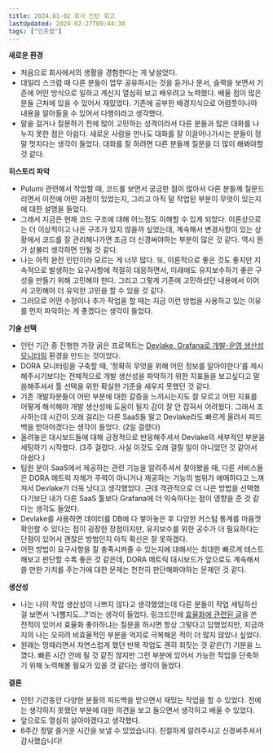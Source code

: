 ```yaml
---
title: 2024.01-02 회사 인턴 회고 
lastUpdated: 2024-02-27T09:44:30
tags: ["인프랩"]
---
```


**새로운 환경**

- 처음으로 회사에서의 생활을 경험한다는 게 낯설었다.
- 데일리 스크럼 때 다른 분들이 업무 공유하시는 것을 듣거나 문서, 슬랙을 보면서 기존에 어떤 방식으로 일하고 계신지 열심히 보고 배우려고 노력했다. 배울 점이 많은 분들 근처에 있을 수 있어서 재밌었다. 기존에 공부한 배경지식으로 어렴풋이나마 내용을 알아들을 수 있어서 다행이라고 생각했다.
- 말을 걸거나 질문하기 전에 많이 고민하는 성격이라서 다른 분들과 많은 대화를 나누지 못한 점은 아쉽다. 새로운 사람을 만나도 대화를 잘 이끌어나가시는 분들이 정말 멋지다는 생각이 들었다. 대화를 잘 하려면 다른 분들께 질문을 더 많이 해봐야할 것 같다.

**히스토리 파악**

- Pulumi 관련해서 작업할 때, 코드를 보면서 궁금한 점이 많아서 다른 분들께 질문드리면서 이전에 어떤 과정이 있었는지, 그리고 아직 덜 작업된 부분이 무엇이 있는지에 대한 설명을 들었다.
- 그래서 지금은 현재 코드 구조에 대해 어느정도 이해할 수 있게 되었다. 이론상으로는 더 이상적이고 나은 구조가 있지 않을까 싶었는데, 계속해서 변경사항이 있는 상황에서 코드를 잘 관리해나가면 조금 더 신경써야하는 부분이 많은 것 같다. 역시 뭔가 섣불리 생각하면 안될 것 같다.
- 나는 아직 완전 인턴이라 모르는 게 너무 많다. 또, 이론적으로 좋은 것도 좋지만 지속적으로 발생하는 요구사항에 적절히 대응하면서, 미래에도 유지보수하기 좋은 구성을 만들기 위해 고민해야 한다. 그리고 그렇게 기존에 고민하셨던 내용에서 이어서 고민해야 더 유익한 고민을 할 수 있을 것 같다.
- 그러므로 어떤 수정이나 추가 작업을 할 때는 지금 이런 방법을 사용하고 있는 이유를 먼저 파악하는 게 좋겠다는 생각이 들었다.

**기술 선택**

- 인턴 기간 중 진행한 가장 굵은 프로젝트는 [Devlake, Grafana로 개발-운영 생산성 모니터링](https://tech.inflab.com/20240221-dora-metric-with-devlake) 환경을 만드는 것이었다.
- DORA 모니터링을 구축할 때, ‘정확히 무엇을 위해 어떤 정보를 알아야한다’를 제시해주시기보다는 전체적으로 개발 생산성을 파악하기 위한 지표들을 보고싶다고 말씀해주셔서 툴 선택을 위한 확실한 기준을 세우지 못했던 것 같다.
- 기존 개발자분들이 어떤 부분에 대한 갈증을 느끼시는지도 잘 모르고 어떤 지표를 어떻게 해석해야 개발 생산성에 도움이 될지 감이 잘 안 잡혀서 어려웠다. 그래서 조사하는데 시간이 오래 걸리는 다른 SaaS들 말고 Devlake라도 빠르게 올려서 피드백을 받아야겠다는 생각이 들었다. (2일 걸렸다)
- 올려놓은 대시보드들에 대해 긍정적으로 반응해주셔서 Devlake의 세부적인 부분을 세팅하기 시작했다. (3주 걸렸다. 사실 이것도 오래 걸릴 일이 아니었던 것 같아서 아쉽다.)
- 팀원 분이 SaaS에서 제공하는 관련 기능을 알려주셔서 찾아봤을 때, 다른 서비스들은 DORA 메트릭 자체가 주력이 아니거나 제공하는 기능의 범위가 애매하다고 느껴져서 Devlake가 더욱 낫다고 생각했었다. 근데 객관적으로 더 나은 방법을 선택했다기보단 내가 다른 SaaS 툴보다 Grafana에 더 익숙하다는 점이 영향을 준 것 같다는 생각도 들었다.
- Devlake를 사용하면 데이터를 DB에 다 쌓아놓은 후 다양한 커스텀 통계를 마음껏 확인할 수 있다는 점이 굉장한 장점이지만, 유지보수를 위한 공수가 더 필요하다는 단점이 있어서 괜찮은 방법인지 아직 확신은 잘 못하겠다.
- 어떤 방법이 요구사항을 잘 충족시켜줄 수 있는지에 대해서는 최대한 빠르게 테스트해보고 판단할 수록 좋은 것 같은데, DORA 메트릭 대시보드가 앞으로도 계속해서 쓸 만한 가치를 주는가에 대한 문제는 천천히 판단해봐야하는 문제인 것 같다.

**생산성**

- 나는 나의 작업 생산성이 나쁘지 않다고 생각했었는데 다른 분들이 작업 세팅하신 걸 보면서 ‘나쁠지도…?’라는 생각이 들었다. 링크드인에 [효율화에 관련된 글](https://www.linkedin.com/posts/%EC%9D%80%EB%B9%88-%EA%B9%80-248452250_%EC%9D%BC%EC%9D%84-%EC%9E%90%EB%8F%99%ED%99%94-%ED%9A%A8%EC%9C%A8%ED%99%94-%ED%95%98%EB%8A%94-%EA%B2%83%EC%9D%80-%EC%82%AC%ED%9A%8C%EC%A0%81%EC%9C%BC%EB%A1%9C-%EC%9D%B4%EB%93%9D%EC%9D%B8%EA%B0%80-%EC%8B%A0%EC%98%81%EB%B3%B5-%EC%84%A0%EC%83%9D%EB%8B%98%EC%9D%98-activity-7121789692219461632-ageu)을 쓴 전적이 있어서 효율화 좋아하냐는 질문을 하시면 항상 그렇다고 답했었지만, 지금까지의 나는 오히려 비효율적인 부분을 억지로 극복해온 적이 더 많지 않았나 싶었다.
- 원래는 멍때리면서 자연스럽게 했던 반복 작업도 괜히 죄짓는 것 같은(?) 기분을 느꼈다. 빠른 시간 안에 될 것 같진 않지만 그런 부분에 있어서 가능한 작업을 단축하기 위해 노력해볼 필요가 있을 것 같다는 생각이 들었다.

**결론**

- 인턴 기간동안 다양한 분들의 피드백을 받으면서 재밌는 작업을 할 수 있었다. 전에는 생각하지 못했던 부분에 대한 의견을 보고 들으면서 생각하고 배울 수 있었다.
- 앞으로도 열심히 살아야겠다고 생각했다.
- 6주간 정말 즐거운 시간을 보낼 수 있었습니다. 친절하게 알려주시고 신경써주셔서 감사했습니다!
